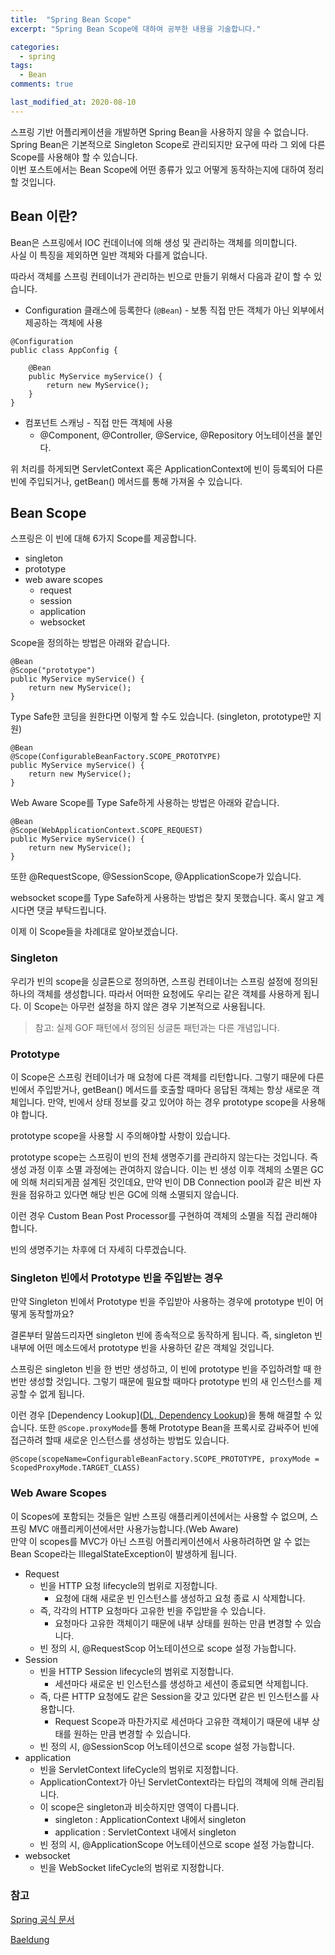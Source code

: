 ```yaml
---
title:  "Spring Bean Scope"
excerpt: "Spring Bean Scope에 대하여 공부한 내용을 기술합니다."

categories:
  - spring
tags:
  - Bean
comments: true

last_modified_at: 2020-08-10
---
```


스프링 기반 어플리케이션을 개발하면 Spring Bean을 사용하지 않을 수 없습니다.<br>
Spring Bean은 기본적으로 Singleton Scope로 관리되지만 요구에 따라 그 외에 다른 Scope를 사용해야 할 수 있습니다.<br>
이번 포스트에서는 Bean Scope에 어떤 종류가 있고 어떻게 동작하는지에 대하여 정리할 것입니다.

## Bean 이란?
Bean은 스프링에서 IOC 컨데이너에 의해 생성 및 관리하는 객체를 의미합니다. <br>
사실 이 특징을 제외하면 일반 객체와 다를게 없습니다. <br>

따라서 객체를 스프링 컨테이너가 관리하는 빈으로 만들기 위해서 다음과 같이 할 수 있습니다.
* Configuration 클래스에 등록한다 (`@Bean`) - 보통 직접 만든 객체가 아닌 외부에서 제공하는 객체에 사용
~~~
@Configuration
public class AppConfig {

    @Bean
    public MyService myService() {
        return new MyService();
    }
}
~~~

* 컴포넌트 스캐닝 - 직접 만든 객체에 사용
  * @Component, @Controller, @Service, @Repository 어노테이션을 붙인다.

위 처리를 하게되면 ServletContext 혹은 ApplicationContext에 빈이 등록되어 다른 빈에 주입되거나, getBean() 메서드를 통해 가져올 수 있습니다.

## Bean Scope
스프링은 이 빈에 대해 6가지 Scope를 제공합니다.
* singleton
* prototype
* web aware scopes
  * request
  * session
  * application
  * websocket

Scope을 정의하는 방법은 아래와 같습니다.
~~~
@Bean
@Scope("prototype")
public MyService myService() {
    return new MyService();
}
~~~

Type Safe한 코딩을 원한다면 이렇게 할 수도 있습니다. (singleton, prototype만 지원)
~~~
@Bean
@Scope(ConfigurableBeanFactory.SCOPE_PROTOTYPE)
public MyService myService() {
    return new MyService();
}
~~~

Web Aware Scope를 Type Safe하게 사용하는 방법은 아래와 같습니다. 
~~~
@Bean
@Scope(WebApplicationContext.SCOPE_REQUEST)
public MyService myService() {
    return new MyService();
}
~~~

또한 @RequestScope, @SessionScope, @ApplicationScope가 있습니다.

websocket scope를 Type Safe하게 사용하는 방법은 찾지 못했습니다.
혹시 알고 계시다면 댓글 부탁드립니다.

이제 이 Scope들을 차례대로 알아보겠습니다.

### Singleton
우리가 빈의 scope을 싱글톤으로 정의하면, 스프링 컨테이너는 스프링 설정에 정의된 하나의 객체를 생성합니다.
따라서 어떠한 요청에도 우리는 같은 객체를 사용하게 됩니다.
이 Scope는 아무런 설정을 하지 않은 경우 기본적으로 사용됩니다.
> 참고: 실제 GOF 패턴에서 정의된 싱글톤 패턴과는 다른 개념입니다.

### Prototype
이 Scope은 스프링 컨테이너가 매 요청에 다른 객체를 리턴합니다.
그렇기 때문에 다른 빈에서 주입받거나, getBean() 메서드를 호출할 때마다 응답된 객체는 항상 새로운 객체입니다.
만약, 빈에서 상태 정보를 갖고 있어야 하는 경우 prototype scope을 사용해야 합니다.

prototype scope을 사용할 시 주의해야할 사항이 있습니다.

prototype scope는 스프링이 빈의 전체 생명주기를 관리하지 않는다는 것입니다. 즉 생성 과정 이후 소멸 과정에는 관여하지 않습니다. 
이는 빈 생성 이후 객체의 소멸은 GC에 의해 처리되게끔 설계된 것인데요, 만약 빈이 DB Connection pool과 같은 비싼 자원을 점유하고 있다면 해당 빈은 GC에 의해 소멸되지 않습니다.

이런 경우 Custom Bean Post Processor를 구현하여 객체의 소멸을 직접 관리해야 합니다.

빈의 생명주기는 차후에 더 자세히 다루겠습니다.

### Singleton 빈에서 Prototype 빈을 주입받는 경우
만약 Singleton 빈에서 Prototype 빈을 주입받아 사용하는 경우에 prototype 빈이 어떻게 동작할까요?

결론부터 말씀드리자면 singleton 빈에 종속적으로 동작하게 됩니다.
즉, singleton 빈 내부에 어떤 메소드에서 prototype 빈을 사용하던 같은 객체일 것입니다.

스프링은 singleton 빈을 한 번만 생성하고, 이 빈에 prototype 빈을 주입하려할 때 한번만 생성할 것입니다.
그렇기 때문에 필요할 때마다 prototype 빈의 새 인스턴스를 제공할 수 없게 됩니다.

이런 경우 [Dependency Lookup]([DL, Dependency Lookup](/spring/dependency-lookup/))을 통해 해결할 수 있습니다. 
또한 `@Scope.proxyMode`를 통해 Prototype Bean을 프록시로 감싸주어 빈에 접근하려 할때 새로운 인스턴스를 생성하는 방법도 있습니다.
~~~
@Scope(scopeName=ConfigurableBeanFactory.SCOPE_PROTOTYPE, proxyMode = ScopedProxyMode.TARGET_CLASS)
~~~


### Web Aware Scopes
이 Scopes에 포함되는 것들은 일반 스프링 애플리케이션에서는 사용할 수 없으며, 스프링 MVC 애플리케이션에서만 사용가능합니다.(Web Aware)<br>
만약 이 scopes를 MVC가 아닌 스프링 어플리케이션에서 사용하려하면 알 수 없는 Bean Scope라는 IllegalStateException이 발생하게 됩니다.

* Request
  * 빈을 HTTP 요청 lifecycle의 범위로 지정합니다. 
    * 요청에 대해 새로운 빈 인스턴스를 생성하고 요청 종료 시 삭제합니다.
  * 즉, 각각의 HTTP 요청마다 고유한 빈을 주입받을 수 있습니다.
    * 요청마다 고유한 객체이기 때문에 내부 상태를 원하는 만큼 변경할 수 있습니다.
  * 빈 정의 시, @RequestScop 어노테이션으로 scope 설정 가능합니다.
* Session
  * 빈을 HTTP Session lifecycle의 범위로 지정합니다.
    * 세션마다 새로운 빈 인스턴스를 생성하고 세션이 종료되면 삭제힙니다.
  * 즉, 다른 HTTP 요청에도 같은 Session을 갖고 있다면 같은 빈 인스턴스를 사용합니다.
    * Request Scope과 마찬가지로 세션마다 고유한 객체이기 때문에 내부 상태를 원하는 만큼 변경할 수 있습니다.
  * 빈 정의 시, @SessionScop 어노테이션으로 scope 설정 가능합니다.
* application
  * 빈을 ServletContext lifeCycle의 범위로 지정합니다.
  * ApplicationContext가 아닌 ServletContext라는 타입의 객체에 의해 관리됩니다.
  * 이 scope은 singleton과 비슷하지만 영역이 다릅니다.
    * singleton : ApplicationContext 내에서 singleton
    * application : ServletContext 내에서 singleton
  * 빈 정의 시, @ApplicationScope 어노테이션으로 scope 설정 가능합니다.
* websocket
  * 빈을 WebSocket lifeCycle의 범위로 지정합니다.

### 참고
[Spring 공식 문서](https://docs.spring.io/spring-framework/docs/3.0.0.M3/reference/html/ch04s04.html)

[Baeldung](https://www.baeldung.com/spring-bean-scopes)

